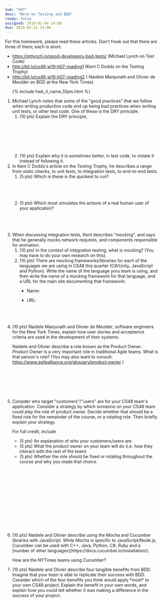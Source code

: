 ```yaml
---
num: "h07"
desc: "More on Testing and BDD"
ready: false
assigned: 2019-02-04 14:00
due: 2019-02-11 14:00
---
```


<div style="display:none;">https://ucsb-cs48.github.io/w19/hwk/h07/</div>

For this homework, please read these articles.   Don't freak out that there are three of them; each is short.

* <https://mtlynch.io/good-developers-bad-tests/> (Michael Lynch on Test Code)
* <http://bit.ly/cs48-w19-h07-reading1> (Kent C Dodds on the Testing Trophy)
* <http://bit.ly/cs48-w19-h07-reading2> ( Naidele Manjunath and Olivier de Meulder on BDD at the New York Times)

<ol>

{% include hwk_li_name_10pts.html %}

<li style="margin-bottom:0em;" markdown="1">  Michael Lynch notes that some of the "good practices" that we follow when writing production code end up being bad practices when writing unit tests, or other test code.   One of these is the DRY principle.

<ol>

<li style="margin-bottom:8em;" markdown="1"> (10 pts)  Explain the DRY principle, 
</li>

<li style="margin-bottom:0em;" markdown="1"> (10 pts) Explain why it is sometimes better, in test code, to violate it instead of following it.

</li>

</ol>

<div class="pagebreak">
</div>

</li>



<li markdown="1"> In Kent C Dodds's article on the Testing Trophy, he describes a range from static checks, to unit tests, to integration tests, to end-to-end tests.


<ol>
<li style="margin-bottom:5em;" > (5 pts) Which is these is the quickest to run?
</li>

<li style="margin-bottom:5em;" > (5 pts) Which most simulates the actions of a real human user of your application?
</li>
</ol>
</li>

<li style="margin-bottom:5em;" > When discussing integration tests, Kent describes "mocking", and says that he generally mocks
network requests, and components responsible for animation.  

<ol>
  
<li> (10 pts) In the context of integration testing, what is mocking? (You may have to do your own research on this).
</li>
  
<li style="margin-bottom:2em;" markdown="1"> (10 pts) There are mocking frameworks/libraries for each of the languages we are using in CS48 this quarter (C#/Unity, JavaScript and Python).   Write the name of the language yoru team is using, and then write the name  of a mocking framework for that language, and a URL for the main site documenting that framework:
  
* Name: 

* URL: 
  
</li>  

</ol>
  
</li>

<li style="margin-bottom:8em;" markdown="1"> (10 pts) Naidele Manjunath and Olivier de Meulder, software engineers for the New York Times, explain how user stories and acceptance criteria are used in the development of their systems.

Naidele and Olivier describe a role known as the Product Owner.  *Product Owner* is a very important role in traditional Agile teams.  What is that person's role?  (You may also want to consult: https://www.agilealliance.org/glossary/product-owner )
</li>

<li style="margin-bottom:16em;" markdown="1"> Consider who  target "customers"/"users" are for your CS48 team's application.   Consider a strategy by which someone on your  CS48 team could play the role of product owner.    Decide whether that should be a fixed role for the remainder of the course, or a rotating role.  Then briefly explain your strategy.  

For full credit, include 
* (5 pts) An explanation of who your customers/users are
* (5 pts) What the product owner on your team will do (i.e. how they interact with the rest of the team)
* (5 pts) Whether the role should be fixed or rotating throughout the course and why you made that choice.


</li>

<li style="margin-bottom:0em;" markdown="1"> (10 pts) Naidele and Olivier describe using the Mocha and Cucumber libraries with JavaScript.  While Mocha is specific to JavaScript/Node.js, Cucumber can be used with C++, Java, Python, C#, Ruby and a [number of other languages](https://docs.cucumber.io/installation/).

How are the NYTimes teams using Cucumber?
</li>

<li style="margin-bottom:10em;" > (10 pts) Naidele and Olivier describe four tangible benefits from BDD.  Imagine that your team is able to replicate their success with BDD.    Consider which of the four benefits you think would apply *most* to your own CS48 project.  Explain the benefit in your own words, and explain how you could tell whether it was making a difference in the success of your project. 
</li>


</li>

</ol>

<div class="pagebreak">
</div>

</li>




</ol>
